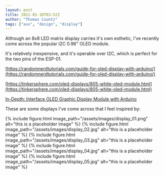 ```yaml
---
layout: post
title: 2021-01-10T03:52Z
author: "Thomas Countz"
tags: ["aux", "design", "display"]
---
```

Although an 8x8 LED matrix display carries it's own esthetic, I've recently come across the popular I2C 0.96" OLED module.

It's relatively inexpensive, and it's operable over I2C, which is perfect for the two pins of the ESP-01.

[https://randomnerdtutorials.com/guide-for-oled-display-with-arduino/](https://randomnerdtutorials.com/guide-for-oled-display-with-arduino/)

[https://tinkersphere.com/oled-displays/805-white-oled-module.html](https://tinkersphere.com/oled-displays/805-white-oled-module.html)

[In-Depth: Interface OLED Graphic Display Module with Arduino](https://lastminuteengineers.com/oled-display-arduino-tutorial/)

These are some displays I've come across that I feel inspired by:

{% include figure.html image_path="/assets/images/display_01.png" alt="this is a placeholder image" %}
{% include figure.html image_path="/assets/images/display_02.jpg" alt="this is a placeholder image" %}
{% include figure.html image_path="/assets/images/display_03.jpg" alt="this is a placeholder image" %}
{% include figure.html image_path="/assets/images/display_04.jpg" alt="this is a placeholder image" %}
{% include figure.html image_path="/assets/images/display_05.jpg" alt="this is a placeholder image" %}
